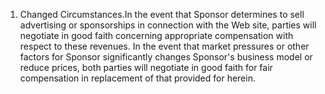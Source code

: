 1. Changed Circumstances.In the event that Sponsor determines to sell advertising or sponsorships in connection with the Web site, parties will negotiate in good faith concerning appropriate compensation with respect to these revenues. In the event that market pressures or other factors for Sponsor significantly changes Sponsor's business model or reduce prices, both parties will negotiate in good faith for fair compensation in replacement of that provided for herein.
